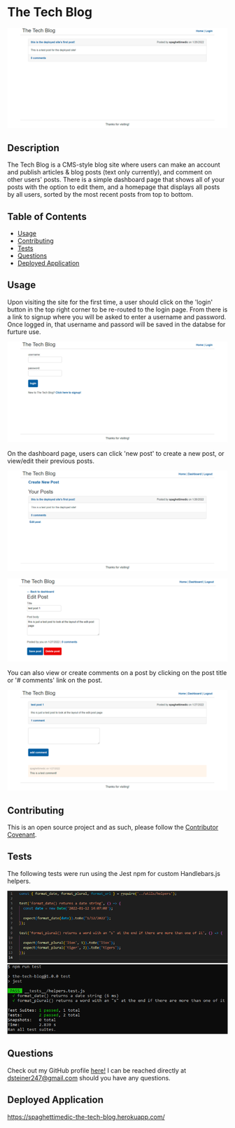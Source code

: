 # The Tech Blog

![plot](./public/images/homepage.png)

## Description
The Tech Blog is a CMS-style blog site where users can make an account and publish articles & blog posts (text only currently), and comment on other users' posts. There is a simple dashboard page that shows all of your posts with the option to edit them, and a homepage that displays all posts by all users, sorted by the most recent posts from top to bottom.

## Table of Contents
* [Usage](#usage)
* [Contributing](#contributing)
* [Tests](#tests)
* [Questions](#questions)
* [Deployed Application](#deployed-application)

## Usage
Upon visiting the site for the first time, a user should click on the 'login' button in the top right corner to be re-routed to the login page. From there is a link to signup where you will be asked to enter a username and password. Once logged in, that username and passord will be saved in the databse for furture use.

![plot](./public/images/login.png)

On the dashboard page, users can click 'new post' to create a new post, or view/edit their previous posts.

![plot](./public/images/dashboard.png)

![plot](./public/images/edit_post.png)

You can also view or create comments on a post by clicking on the post title or '# comments' link on the post.

![plot](./public/images/comments.png)

## Contributing
This is an open source project and as such, please follow the [Contributor Covenant](https://www.contributor-covenant.org/).

## Tests
The following tests were run using the Jest npm for custom Handlebars.js helpers.

![plot](./public/images/tests_1.png)
![plot](./public/images/tests_2.png)

## Questions
Check out my GitHub profile [here!](https://www.github.com/spaghettimedic) I can be reached directly at dsteiner247@gmail.com should you have any questions.

## Deployed Application
https://spaghettimedic-the-tech-blog.herokuapp.com/